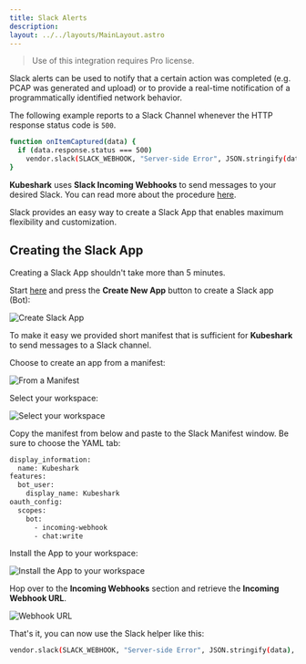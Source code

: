 ```yaml
---
title: Slack Alerts
description:  
layout: ../../layouts/MainLayout.astro
---
```

> Use of this integration requires Pro license.

Slack alerts can be used to notify that a certain action was completed (e.g. PCAP was generated and upload) or to provide a real-time notification of a programmatically identified network behavior.

The following example reports to a Slack Channel whenever the HTTP response status code is `500`.
```bash
function onItemCaptured(data) {
  if (data.response.status === 500)
    vendor.slack(SLACK_WEBHOOK, "Server-side Error", JSON.stringify(data), "#ff0000");
}
```
**Kubeshark** uses **Slack Incoming Webhooks** to send messages to your desired Slack. You can read more about the procedure [here](https://api.slack.com/messaging/webhooks).

Slack provides an easy way to create a Slack App that enables maximum flexibility and customization.

## Creating the Slack App

Creating a Slack App shouldn't take more than 5 minutes.

Start [here](https://api.slack.com/apps) and press the **Create New App** button to create a Slack app (Bot):

![Create Slack App](/slack-create-app.png)

To make it easy we provided short manifest that is sufficient for **Kubeshark** to send messages to a Slack channel.

Choose to create an app from a manifest:

![From a Manifest](/slack-manifest.png)

Select your workspace:

![Select your workspace](/slack-workspace.png)

Copy the manifest from below and paste to the Slack Manifest window. Be sure to choose the YAML tab:

```bash
display_information:
  name: Kubeshark
features:
  bot_user:
    display_name: Kubeshark
oauth_config:
  scopes:
    bot:
      - incoming-webhook
      - chat:write
```

Install the App to your workspace:

![Install the App to your workspace](/slack-install-app.png)

Hop over to the **Incoming Webhooks** section and retrieve the **Incoming Webhook URL**.

![Webhook URL](/slack-webhook.png)

That's it, you can now use the Slack helper like this:

```bash
vendor.slack(SLACK_WEBHOOK, "Server-side Error", JSON.stringify(data), "#ff0000");
```